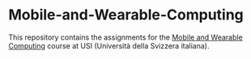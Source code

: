 # Mobile-and-Wearable-Computing

This repository contains the assignments for the [Mobile and Wearable Computing](https://search.usi.ch/courses/35270597/mobile-and-wearable-computing) course at USI (Università della Svizzera italiana).
